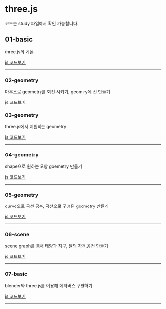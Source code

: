 # three.js

코드는 study 파일에서 확인 가능합니다.

## 01-basic

three.js의 기본

[js 코드보기](https://github.com/kimminse3380/ms_three.js/blob/master/study/01-basic.js)

****

### 02-geometry

마우스로 geometry를 회전 시키기, geomtry에 선 만들기

[js 코드보기](https://github.com/kimminse3380/ms_three.js/blob/master/study/02-geometry.js)

### 03-geometry

three.js에서 지원하는 geometry

[js 코드보기](https://github.com/kimminse3380/ms_three.js/blob/master/study/03-geometry.js)

****

### 04-geometry

shape으로 원하는 모양 goemetry 만들기

[js 코드보기](https://github.com/kimminse3380/ms_three.js/blob/master/study/04-geometry.js)

****

### 05-geometry

curve으로 곡선 공부, 곡선으로 구성된 geometry 만들기

[js 코드보기](https://github.com/kimminse3380/ms_three.js/blob/master/study/05-geometry.js)

****

### 06-scene

scene graph를 통해 태양과 지구, 달의 자전,공전 만들기

[js 코드보기](https://github.com/kimminse3380/three.js/blob/master/study/06-scene.js)

****

### 07-basic

blender와 three.js를 이용해 메타버스 구현하기

[js 코드보기](https://github.com/kimminse3380/three.js/blob/master/study/07-basic.js)

****

